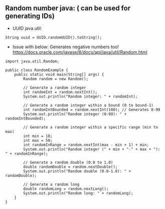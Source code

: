 ## Random number java: ( can be used for generating IDs)
- UUID java.util:
```
String uuid = UUID.randomUUID().toString();
```
- Issue with below: Generates negative numbers too!
https://docs.oracle.com/javase/8/docs/api/java/util/Random.html
```
import java.util.Random;

public class RandomExample {
    public static void main(String[] args) {
        Random random = new Random();

        // Generate a random integer
        int randomInt = random.nextInt();
        System.out.println("Random integer: " + randomInt);

        // Generate a random integer within a bound (0 to bound-1)
        int randomIntBounded = random.nextInt(100); // Generates 0-99
        System.out.println("Random integer (0-99): " + randomIntBounded);

        // Generate a random integer within a specific range (min to max)
        int min = 10;
        int max = 50;
        int randomInRange = random.nextInt(max - min + 1) + min;
        System.out.println("Random integer (" + min + "-" + max + "): " + randomInRange);

        // Generate a random double (0.0 to 1.0)
        double randomDouble = random.nextDouble();
        System.out.println("Random double (0.0-1.0): " + randomDouble);

        // Generate a random long
        double randomLong = random.nextLong();
        System.out.println("Random long: " + randomLong);
    }
}
```